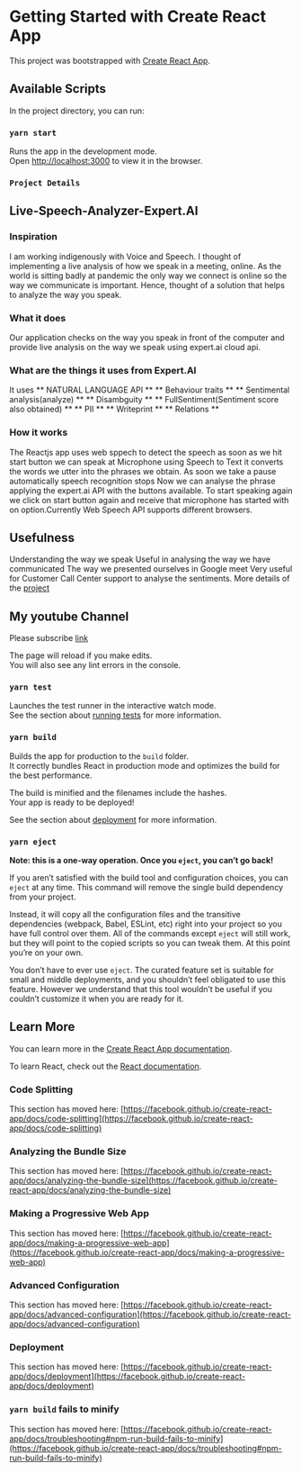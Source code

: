 # Getting Started with Create React App

This project was bootstrapped with [Create React App](https://github.com/facebook/create-react-app).

## Available Scripts

In the project directory, you can run:

### `yarn start`

Runs the app in the development mode.\
Open [http://localhost:3000](http://localhost:3000) to view it in the browser.
### `Project Details`
## Live-Speech-Analyzer-Expert.AI ##

### Inspiration
I am working indigenously with Voice and Speech. I thought of implementing a live analysis of how we speak in a meeting, online. As the world is sitting badly at pandemic the only way we connect is online so the way we communicate is important. Hence, thought of a solution that helps to analyze the way you speak.
###  What it does
Our application checks on the way you speak in front of the computer and provide live analysis on the way we speak using expert.ai cloud api.
### What are the things it uses from Expert.AI
It uses
** NATURAL LANGUAGE API **
** Behaviour traits **
** Sentimental analysis(analyze)  **
** Disambguity **
** FullSentiment(Sentiment score also obtained) **
** PII **
** Writeprint  **
** Relations  **

### How it works
The Reactjs app uses web sppech to detect the speech as soon as we hit start button we can speak at Microphone using Speech to Text it converts the words we
utter into the phrases we obtain.
As soon we take a pause automatically speech recognition stops
Now we can analyse the phrase applying the expert.ai API with the buttons available.
To start speaking again we click on start button again and receive that microphone has started with on option.Currently Web Speech API supports different browsers.
## Usefulness
Understanding the way we speak
Useful in analysing the way we have communicated
The way we presented ourselves in Google meet
Very useful for Customer Call Center support to analyse the sentiments.
More details of the [project](https://devpost.com/software/live-speech-analyzer-expert-ai)

## My youtube Channel
Please subscribe
[link](https://www.youtube.com/channel/UCD1IBC7l6QNpPNMYjubi0tg)




The page will reload if you make edits.\
You will also see any lint errors in the console.

### `yarn test`

Launches the test runner in the interactive watch mode.\
See the section about [running tests](https://facebook.github.io/create-react-app/docs/running-tests) for more information.

### `yarn build`

Builds the app for production to the `build` folder.\
It correctly bundles React in production mode and optimizes the build for the best performance.

The build is minified and the filenames include the hashes.\
Your app is ready to be deployed!

See the section about [deployment](https://facebook.github.io/create-react-app/docs/deployment) for more information.

### `yarn eject`

**Note: this is a one-way operation. Once you `eject`, you can’t go back!**

If you aren’t satisfied with the build tool and configuration choices, you can `eject` at any time. This command will remove the single build dependency from your project.

Instead, it will copy all the configuration files and the transitive dependencies (webpack, Babel, ESLint, etc) right into your project so you have full control over them. All of the commands except `eject` will still work, but they will point to the copied scripts so you can tweak them. At this point you’re on your own.

You don’t have to ever use `eject`. The curated feature set is suitable for small and middle deployments, and you shouldn’t feel obligated to use this feature. However we understand that this tool wouldn’t be useful if you couldn’t customize it when you are ready for it.

## Learn More

You can learn more in the [Create React App documentation](https://facebook.github.io/create-react-app/docs/getting-started).

To learn React, check out the [React documentation](https://reactjs.org/).

### Code Splitting

This section has moved here: [https://facebook.github.io/create-react-app/docs/code-splitting](https://facebook.github.io/create-react-app/docs/code-splitting)

### Analyzing the Bundle Size

This section has moved here: [https://facebook.github.io/create-react-app/docs/analyzing-the-bundle-size](https://facebook.github.io/create-react-app/docs/analyzing-the-bundle-size)

### Making a Progressive Web App

This section has moved here: [https://facebook.github.io/create-react-app/docs/making-a-progressive-web-app](https://facebook.github.io/create-react-app/docs/making-a-progressive-web-app)

### Advanced Configuration

This section has moved here: [https://facebook.github.io/create-react-app/docs/advanced-configuration](https://facebook.github.io/create-react-app/docs/advanced-configuration)

### Deployment

This section has moved here: [https://facebook.github.io/create-react-app/docs/deployment](https://facebook.github.io/create-react-app/docs/deployment)

### `yarn build` fails to minify

This section has moved here: [https://facebook.github.io/create-react-app/docs/troubleshooting#npm-run-build-fails-to-minify](https://facebook.github.io/create-react-app/docs/troubleshooting#npm-run-build-fails-to-minify)
